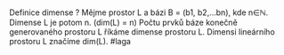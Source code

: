 Definice dimense
?
Mějme prostor L a bázi B = (b1, b2,…bn), kde n∈ℕ. Dimense L je potom n. (dim(L) = n) 
Počtu prvků báze konečně generovaného prostoru L říkáme dimense prostoru L. Dimensi lineárního prostoru L značíme dim(L).
#laga 